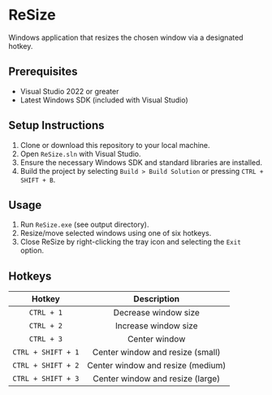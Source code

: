 # ReSize

Windows application that resizes the chosen window via a designated hotkey.

## Prerequisites

- Visual Studio 2022 or greater
- Latest Windows SDK (included with Visual Studio)

## Setup Instructions

1. Clone or download this repository to your local machine.
2. Open `ReSize.sln` with Visual Studio.
3. Ensure the necessary Windows SDK and standard libraries are installed.
4. Build the project by selecting `Build > Build Solution` or pressing `CTRL + SHIFT + B`.

## Usage

1. Run `ReSize.exe` (see output directory).
2. Resize/move selected windows using one of six hotkeys.
3. Close ReSize by right-clicking the tray icon and selecting the `Exit` option.

## Hotkeys

| Hotkey                | Description                           |
| :----:                | :----:                                |
| `CTRL + 1`            | Decrease window size                  |
| `CTRL + 2`            | Increase window size                  |
| `CTRL + 3`            | Center window                         |
| `CTRL + SHIFT + 1`    | Center window and resize (small)      |
| `CTRL + SHIFT + 2`    | Center window and resize (medium)     |
| `CTRL + SHIFT + 3`    | Center window and resize (large)      |
